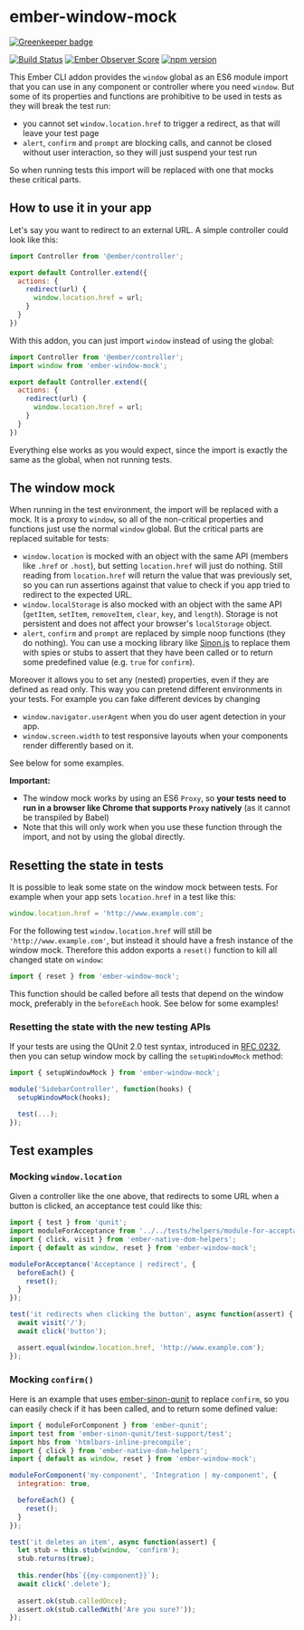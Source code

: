 # ember-window-mock

[![Greenkeeper badge](https://badges.greenkeeper.io/kaliber5/ember-window-mock.svg)](https://greenkeeper.io/)

[![Build Status](https://travis-ci.org/kaliber5/ember-window-mock.svg?branch=master)](https://travis-ci.org/kaliber5/ember-window-mock)
[![Ember Observer Score](https://emberobserver.com/badges/ember-window-mock.svg)](https://emberobserver.com/addons/ember-window-mock)
[![npm version](https://badge.fury.io/js/ember-window-mock.svg)](https://badge.fury.io/js/ember-window-mock)

This Ember CLI addon provides the `window` global as an ES6 module import that you can use in any component or controller where
you need `window`. But some of its properties and functions are prohibitive to be used 
in tests as they will break the test run:
* you cannot set `window.location.href` to trigger a redirect, as that will leave your test page
* `alert`, `confirm` and `prompt` are blocking calls, and cannot be closed without user interaction, so they will just
suspend your test run

So when running tests this import will be replaced with one that mocks these critical parts.

## How to use it in your app

Let's say you want to redirect to an external URL. A simple controller could look like this:

```js
import Controller from '@ember/controller';

export default Controller.extend({
  actions: {
    redirect(url) {
      window.location.href = url;
    }
  }
})
``` 

With this addon, you can just import `window` instead of using the global:

```js
import Controller from '@ember/controller';
import window from 'ember-window-mock';

export default Controller.extend({
  actions: {
    redirect(url) {
      window.location.href = url;
    }
  }
})
```  

Everything else works as you would expect, since the import is exactly the same as the global, when not running tests. 

## The window mock

When running in the test environment, the import will be replaced with a mock. It is a proxy to `window`, so all of the 
non-critical properties and functions just use the normal `window` global. But the critical parts are replaced suitable 
for tests:
* `window.location` is mocked with an object with the same API (members like `.href` or `.host`), but setting 
`location.href` will just do nothing. Still reading from `location.href` will return the value that was previously set, 
so you can run assertions against that value to check if you app tried to redirect to the expected URL.
* `window.localStorage` is also mocked with an object with the same API (`getItem`, `setItem`, `removeItem`, `clear`, `key`, and `length`). Storage is not persistent and does not affect your browser's `localStorage` object.
* `alert`, `confirm` and `prompt` are replaced by simple noop functions (they do nothing). You can use a mocking library
like [Sinon.js](http://sinonjs.org/) to replace them with spies or stubs to assert that they have been called or to 
return some predefined value (e.g. `true` for `confirm`).

Moreover it allows you to set any (nested) properties, even if they are defined as read only. This way you can pretend
different environments in your tests. For example you can fake different devices by changing
* `window.navigator.userAgent` when you do user agent detection in your app.
* `window.screen.width` to test responsive layouts when your components render differently based on it.

See below for some examples.

**Important:**
* The window mock works by using an ES6 `Proxy`, so **your tests need to run in a browser like Chrome that 
supports `Proxy` natively** (as it cannot be transpiled by Babel) 
* Note that this will only work when you use these function through the import, and not by using the global directly.

## Resetting the state in tests

It is possible to leak some state on the window mock between tests. For example when your app sets `location.href` in a 
test like this:

```js 
window.location.href = 'http://www.example.com';
```

For the following test `window.location.href` will still be `'http://www.example.com'`, but instead it should have a 
fresh instance of the window mock. Therefore this addon exports a `reset()` function to kill all changed state on `window`:

```js
import { reset } from 'ember-window-mock';
```

This function should be called before all tests that depend on the window mock, preferably in the `beforeEach` hook. See below for some examples!

### Resetting the state with the new testing APIs

If your tests are using the QUnit 2.0 test syntax, introduced in [RFC 0232](https://github.com/emberjs/rfcs/blob/master/text/0232-simplify-qunit-testing-api.md),
then you can setup window mock by calling the `setupWindowMock` method:

```js
import { setupWindowMock } from 'ember-window-mock';

module('SidebarController', function(hooks) {
  setupWindowMock(hooks);

  test(...);
});
```

## Test examples

### Mocking `window.location`

Given a controller like the one above, that redirects to some URL when a button is clicked, an acceptance test could like this:

```js
import { test } from 'qunit';
import moduleForAcceptance from '../../tests/helpers/module-for-acceptance';
import { click, visit } from 'ember-native-dom-helpers';
import { default as window, reset } from 'ember-window-mock';

moduleForAcceptance('Acceptance | redirect', {
  beforeEach() {
    reset();
  }
});

test('it redirects when clicking the button', async function(assert) {
  await visit('/');
  await click('button');

  assert.equal(window.location.href, 'http://www.example.com');
});
```

### Mocking `confirm()`

Here is an example that uses [ember-sinon-qunit](https://github.com/elwayman02/ember-sinon-qunit) to replace `confirm`, 
so you can easily check if it has been called, and to return some defined value:

```js
import { moduleForComponent } from 'ember-qunit';
import test from 'ember-sinon-qunit/test-support/test';
import hbs from 'htmlbars-inline-precompile';
import { click } from 'ember-native-dom-helpers';
import { default as window, reset } from 'ember-window-mock';

moduleForComponent('my-component', 'Integration | my-component', {
  integration: true,

  beforeEach() {
    reset();
  }
});

test('it deletes an item', async function(assert) {
  let stub = this.stub(window, 'confirm');
  stub.returns(true);
  
  this.render(hbs`{{my-component}}`);
  await click('.delete');
  
  assert.ok(stub.calledOnce);
  assert.ok(stub.calledWith('Are you sure?'));
});
``` 
